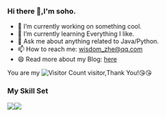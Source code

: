 ### Hi there 👋,I'm soho.

- 🔭 I’m currently working on something cool.
- 🌱 I’m currently learning Everything I like.
- 💬 Ask me about anything related to Java/Python.
- 📫 How to reach me: wisdom_zhe@qq.com
- 😄 Read more about my Blog: [here](https://blog.csdn.net/qq_44231797?spm=1000.2115.3001.5343)


You are my ![Visitor Count](https://profile-counter.glitch.me/weisoho/count.svg) visitor,Thank You!:kissing_heart::kissing_heart:

### My Skill Set

![](https://img.shields.io/badge/Java-ED8B00?style=for-the-badge&logo=openjdk&logoColor=white)![](https://img.shields.io/badge/Typescript-3776AB?style=for-the-badge&logo=python&logoColor=white)

